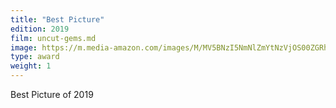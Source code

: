 ```yaml
---
title: "Best Picture"
edition: 2019
film: uncut-gems.md
image: https://m.media-amazon.com/images/M/MV5BNzI5NmNlZmYtNzVjOS00ZGRhLTlkZGUtNWYxODE5MDgyOThiXkEyXkFqcGdeQXVyNjAyNTIzOTM@._V1_.jpg
type: award
weight: 1
---
```

Best Picture of 2019
